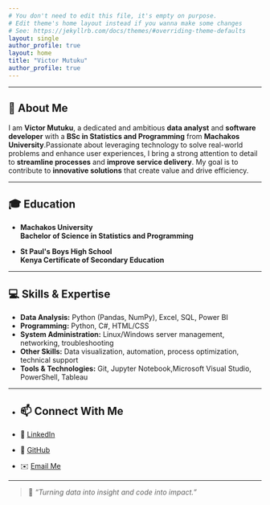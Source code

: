 ```yaml
---
# You don't need to edit this file, it's empty on purpose.
# Edit theme's home layout instead if you wanna make some changes
# See: https://jekyllrb.com/docs/themes/#overriding-theme-defaults
layout: single
author_profile: true
layout: home
title: "Victor Mutuku"
author_profile: true
---
```

---
## 👋 About Me

I am **Victor Mutuku**, a dedicated and ambitious **data analyst** and **software developer** with a **BSc in Statistics and Programming** from **Machakos University**.Passionate about leveraging technology to solve real-world problems and enhance user experiences, I bring a strong attention to detail to **streamline processes** and **improve service delivery**. My goal is to contribute to **innovative solutions** that create value and drive efficiency.

---

## 🎓 Education

-  **Machakos University**  
  **Bachelor of Science in Statistics and Programming**

-  **St Paul's Boys High School**  
  **Kenya Certificate of Secondary Education**


---

## 💻 Skills & Expertise

-  **Data Analysis:** Python (Pandas, NumPy), Excel, SQL, Power BI  
-  **Programming:** Python, C#, HTML/CSS  
-  **System Administration:** Linux/Windows server management, networking, troubleshooting  
-  **Other Skills:** Data visualization, automation, process optimization, technical support  
-  **Tools & Technologies:** Git, Jupyter Notebook,Microsoft Visual Studio, PowerShell, Tableau

---

- ## 📫 Connect With Me

- 💼 [LinkedIn](https://linkedin.com/in/yourprofile)  
- 🐙 [GitHub](https://github.com/Victor-Mutuku)  
- ✉️ [Email Me](mailto:vkiokomutuku@gmail.com)

---

> 🌟 *“Turning data into insight and code into impact.”*
